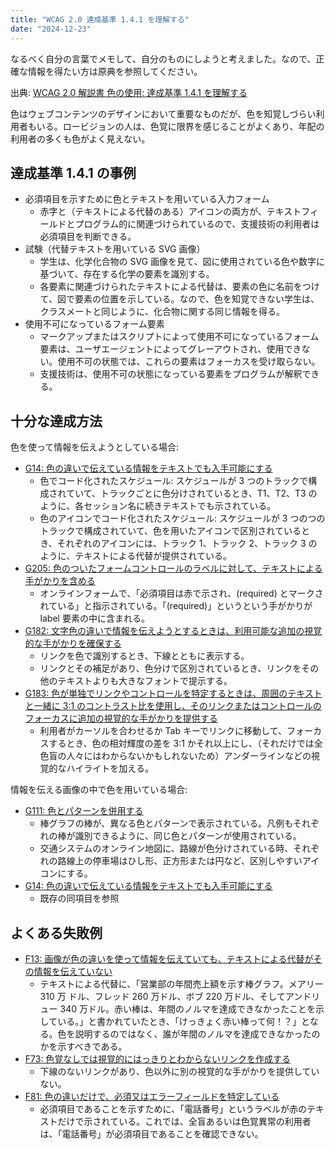 ```yaml
---
title: "WCAG 2.0 達成基準 1.4.1 を理解する"
date: "2024-12-23"
---
```


なるべく自分の言葉でメモして、自分のものにしようと考えました。なので、正確な情報を得たい方は原典を参照してください。

出典: [WCAG 2.0 解説書 色の使用: 達成基準 1.4.1 を理解する](https://waic.jp/translations/UNDERSTANDING-WCAG20/visual-audio-contrast-without-color.html)

色はウェブコンテンツのデザインにおいて重要なものだが、色を知覚しづらい利用者もいる。ロービジョンの人は、色覚に限界を感じることがよくあり、年配の利用者の多くも色がよく見えない。

## 達成基準 1.4.1 の事例

- 必須項目を示すために色とテキストを用いている入力フォーム
	- 赤字と（テキストによる代替のある）アイコンの両方が、テキストフィールドとプログラム的に関連づけられているので、支援技術の利用者は必須項目を判断できる。
- 試験（代替テキストを用いている SVG 画像）
	- 学生は、化学化合物の SVG 画像を見て、図に使用されている色や数字に基づいて、存在する化学の要素を識別する。
	- 各要素に関連づけられたテキストによる代替は、要素の色に名前をつけて、図で要素の位置を示している。なので、色を知覚できない学生は、クラスメートと同じように、化合物に関する同じ情報を得る。
- 使用不可になっているフォーム要素
	- マークアップまたはスクリプトによって使用不可になっているフォーム要素は、ユーザエージェントによってグレーアウトされ、使用できない。使用不可の状態では、これらの要素はフォーカスを受け取らない。
	- 支援技術は、使用不可の状態になっている要素をプログラムが解釈できる。

## 十分な達成方法

色を使って情報を伝えようとしている場合:

- [G14: 色の違いで伝えている情報をテキストでも入手可能にする](https://waic.jp/docs/WCAG-TECHS/G14)
	- 色でコード化されたスケジュール: スケジュールが 3 つのトラックで構成されていて、トラックごとに色分けされているとき、T1、T2、T3 のように、各セッション名に続きテキストでも示されている。
	- 色のアイコンでコード化されたスケジュール: スケジュールが 3 つのつのトラックで構成されていて、色を用いたアイコンで区別されているとき、それぞれのアイコンには、トラック 1、トラック 2、トラック 3 のように、テキストによる代替が提供されている。
- [G205: 色のついたフォームコントロールのラベルに対して、テキストによる手がかりを含める](https://waic.jp/docs/WCAG-TECHS/G205)
	- オンラインフォームで、「必須項目は赤で示され、(required) とマークされている」と指示されている。「(required)」というという手がかりが label 要素の中に含まれる。
- [G182: 文字色の違いで情報を伝えようとするときは、利用可能な追加の視覚的な手がかりを確保する](https://waic.jp/docs/WCAG-TECHS/G182)
	- リンクを色で識別するとき、下線とともに表示する。
	- リンクとその補足があり、色分けで区別されているとき、リンクをその他のテキストよりも大きなフォントで提示する。
- [G183: 色が単独でリンクやコントロールを特定するときは、周囲のテキストと一緒に 3:1 のコントラスト比を使用し、そのリンクまたはコントロールのフォーカスに追加の視覚的な手がかりを提供する](https://waic.jp/docs/WCAG-TECHS/G183)
	- 利用者がカーソルを合わせるか Tab キーでリンクに移動して、フォーカスするとき、色の相対輝度の差を 3:1 かそれ以上にし、（それだけでは全色盲の人々にはわからないかもしれないため）アンダーラインなどの視覚的なハイライトを加える。

情報を伝える画像の中で色を用いている場合:

- [G111: 色とパターンを併用する](https://waic.jp/docs/WCAG-TECHS/G111)
	- 棒グラフの棒が、異なる色とパターンで表示されている。凡例もそれぞれの棒が識別できるように、同じ色とパターンが使用されている。
	- 交通システムのオンライン地図に、路線が色分けされている時、それぞれの路線上の停車場はひし形、正方形または円など、区別しやすいアイコンにする。
- [G14: 色の違いで伝えている情報をテキストでも入手可能にする](https://waic.jp/docs/WCAG-TECHS/G14)
	- 既存の同項目を参照

## よくある失敗例

- [F13: 画像が色の違いを使って情報を伝えていても、テキストによる代替がその情報を伝えていない](https://waic.jp/translations/WCAG-TECHS/F13)
	- テキストによる代替に、「営業部の年間売上額を示す棒グラフ。メアリー 310 万 ドル、フレッド 260 万ドル、ボブ 220 万ドル、そしてアンドリュー 340 万ドル。赤い棒は、年間のノルマを達成できなかったことを示している。」と書かれていたとき、「けっきょく赤い棒って何！？」となる。色を説明するのではなく、誰が年間のノルマを達成できなかったのかを示すべきである。
- [F73: 色覚なしでは視覚的にはっきりとわからないリンクを作成する](https://waic.jp/translations/WCAG-TECHS/F73)
	- 下線のないリンクがあり、色以外に別の視覚的な手がかりを提供していない。
- [F81: 色の違いだけで、必須又はエラーフィールドを特定している](https://waic.jp/docs/WCAG-TECHS/F81)
	- 必須項目であることを示すために、「電話番号」というラベルが赤のテキストだけで示されている。これでは、全盲あるいは色覚異常の利用者は、「電話番号」が必須項目であることを確認できない。